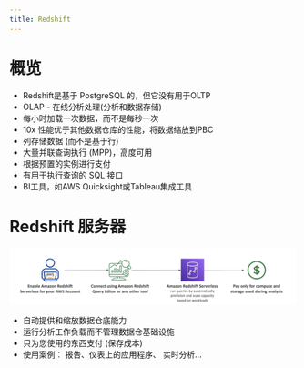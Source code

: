 ```yaml
---
title: Redshift
---
```


# 概览

- Redshift是基于 PostgreSQL 的，但它没有用于OLTP
- OLAP - 在线分析处理(分析和数据存储)
- 每小时加载一次数据，而不是每秒一次
- 10x 性能优于其他数据仓库的性能，将数据缩放到PBC
- 列存储数据 (而不是基于行)
- 大量并联查询执行 (MPP)，高度可用
- 根据预置的实例进行支付
- 有用于执行查询的 SQL 接口
- BI工具，如AWS Quicksight或Tableau集成工具

# Redshift 服务器

![Redshift-serverless](./Redshift-serverless.png)

- 自动提供和缩放数据仓底能力
- 运行分析工作负载而不管理数据仓基础设施
- 只为您使用的东西支付 (保存成本)
- 使用案例︰ 报告、仪表上的应用程序、 实时分析...
